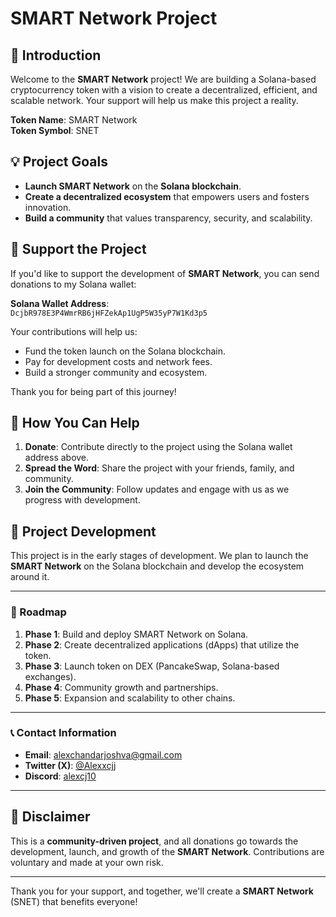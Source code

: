 # SMART Network Project

## 🚀 Introduction
Welcome to the **SMART Network** project! We are building a Solana-based cryptocurrency token with a vision to create a decentralized, efficient, and scalable network. Your support will help us make this project a reality. 

**Token Name**: SMART Network  
**Token Symbol**: SNET

## 💡 Project Goals
- **Launch SMART Network** on the **Solana blockchain**.
- **Create a decentralized ecosystem** that empowers users and fosters innovation.
- **Build a community** that values transparency, security, and scalability.

## 🌟 Support the Project
If you'd like to support the development of **SMART Network**, you can send donations to my Solana wallet:

**Solana Wallet Address**:  
`DcjbR978E3P4WmrRB6jHFZekAp1UgP5W35yP7W1Kd3p5`

Your contributions will help us:
- Fund the token launch on the Solana blockchain.
- Pay for development costs and network fees.
- Build a stronger community and ecosystem.

Thank you for being part of this journey!

## 📢 How You Can Help
1. **Donate**: Contribute directly to the project using the Solana wallet address above.
2. **Spread the Word**: Share the project with your friends, family, and community.
3. **Join the Community**: Follow updates and engage with us as we progress with development.

## 🔧 Project Development
This project is in the early stages of development. We plan to launch the **SMART Network** on the Solana blockchain and develop the ecosystem around it.

---

### 🚀 Roadmap
1. **Phase 1**: Build and deploy SMART Network on Solana.
2. **Phase 2**: Create decentralized applications (dApps) that utilize the token.
3. **Phase 3**: Launch token on DEX (PancakeSwap, Solana-based exchanges).
4. **Phase 4**: Community growth and partnerships.
5. **Phase 5**: Expansion and scalability to other chains.

---

### 📞 Contact Information
- **Email**: [alexchandarjoshva@gmail.com](mailto:alexchandarjoshva@gmail.com)
- **Twitter (X)**: [@Alexxcjj](https://twitter.com/Alexxcjj)
- **Discord**: [alexcj10](https://discord.com/users/alexcj10)

---

## 💬 Disclaimer
This is a **community-driven project**, and all donations go towards the development, launch, and growth of the **SMART Network**. Contributions are voluntary and made at your own risk.

---

Thank you for your support, and together, we'll create a **SMART Network** (SNET) that benefits everyone!

